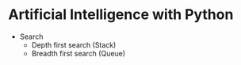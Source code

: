 # Artificial Intelligence with Python

- Search 
  - Depth first search (Stack)
  - Breadth first search (Queue)